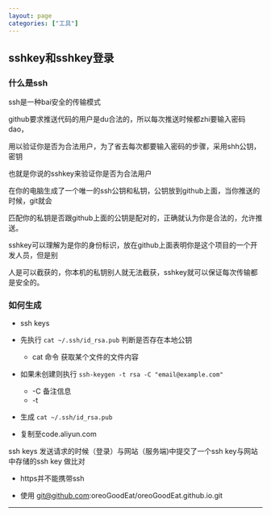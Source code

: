 ```yaml
---
layout: page
categories: ["工具"]
---
```


## sshkey和sshkey登录

### 什么是ssh

ssh是一种bai安全的传输模式

github要求推送代码的用户是du合法的，所以每次推送时候都zhi要输入密码dao，

用以验证你是否为合法用户，为了省去每次都要输入密码的步骤，采用shh公钥，密钥

也就是你说的sshkey来验证你是否为合法用户

在你的电脑生成了一个唯一的ssh公钥和私钥，公钥放到github上面，当你推送的时候，git就会

匹配你的私钥是否跟github上面的公钥是配对的，正确就认为你是合法的，允许推送。

sshkey可以理解为是你的身份标识，放在github上面表明你是这个项目的一个开发人员，但是别

人是可以截获的，你本机的私钥别人就无法截获，sshkey就可以保证每次传输都是安全的。

### 如何生成

- ssh keys

- 先执行 `cat ~/.ssh/id_rsa.pub` 判断是否存在本地公钥
	- cat 命令 获取某个文件的文件内容
- 如果未创建则执行 `ssh-keygen -t rsa -C "email@example.com"`
	- -C 备注信息
	- -t 
- 生成 `cat ~/.ssh/id_rsa.pub`
- 复制至code.aliyun.com 

ssh keys 发送请求的时候（登录）与网站（服务端)中提交了一个ssh key与网站中存储的ssh key 做比对

- https并不能携带ssh

- 使用 git@github.com:oreoGoodEat/oreoGoodEat.github.io.git

---

